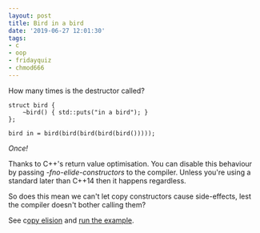 ```yaml
---
layout: post
title: Bird in a bird
date: '2019-06-27 12:01:30'
tags:
- c
- oop
- fridayquiz
- chmod666
---
```


How many times is the destructor called?

<!--kg-card-begin: code-->

    struct bird {
        ~bird() { std::puts("in a bird"); }
    };
    
    bird in = bird(bird(bird(bird(bird()))));

<!--kg-card-end: code-->

_Once!_

Thanks to C++'s return value optimisation. You can disable this behaviour by passing _-fno-elide-constructors_ to the compiler. Unless you're using a standard later than C++14 then it happens regardless.

So does this mean we can't let copy constructors cause side-effects, lest the compiler doesn't bother calling them?

See c[opy elision](https://en.cppreference.com/w/cpp/language/copy_elision) and [run the example](https://coliru.stacked-crooked.com/a/5c0ff3f3d2d99bea).

